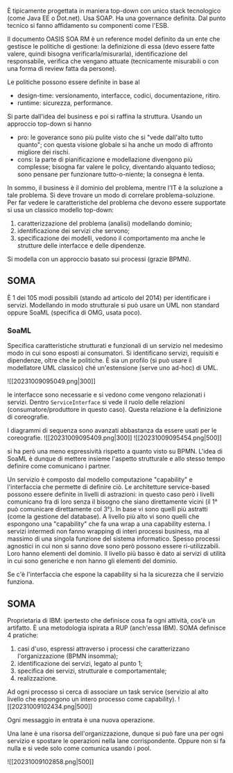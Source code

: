 È tipicamente progettata in maniera top-down con unico stack tecnologico (come Java EE o Dot.net). Usa SOAP. Ha una governance definita. Dal punto tecnico si fanno affidamento su componenti come l'ESB.

Il documento OASIS SOA RM è un reference model definito da un ente che gestisce le politiche di gestione: la definizione di essa (devo essere fatte valere, quindi bisogna verificarla/misurarla), identificazione del responsabile, verifica che vengano attuate (tecnicamente misurabili o con una forma di review fatta da persone).

Le politiche possono essere definite in base al 
- design-time: versionamento, interfacce, codici, documentazione, ritiro.
- runtime: sicurezza, performance.

Si parte dall'idea del business e poi si raffina la struttura. Usando un approccio top-down si hanno
- pro: le goverance sono più pulite visto che si "vede dall'alto tutto quanto"; con questa visione globale si ha anche un modo di affronto migliore dei rischi.
- cons: la parte di pianificazione e modellazione divengono più complesse; bisogna far valere le policy, diventando alquanto tedioso; sono pensane per funzionare tutto-o-niente; la consegna è lenta.

In sommo, il business è il dominio del problema, mentre l'IT è la soluzione a tale problema. Si deve trovare un modo di correlare problema-soluzione. Per far vedere le caratteristiche del problema che devono essere supportate si usa un classico modello top-down:
1. caratterizzazione del problema (analisi) modellando dominio;
2. identificazione dei servizi che servono;
3. specificazione dei modelli, vedono il comportamento ma anche le strutture delle interfacce e delle dipendenze.

Si modella con un approccio basato sui processi (grazie BPMN).

## SOMA
È 1 dei 105 modi possibili (stando ad articolo del 2014) per identificare i servizi. Modellando in modo strutturale si può usare un UML non standard oppure SoaML (specifica di OMG, usata poco).

### SoaML
Specifica caratteristiche strutturati e funzionali di un servizio nel medesimo modo in cui sono esposti ai consumatori. Si identificano servizi, requisiti e dipendenze, oltre che le politiche.
È sia un profilo (si può usare il modellatore UML classico) ché un'estensione (serve uno ad-hoc) di UML. 

![[20231009095049.png|300]]

le interfacce sono necessarie e si vedono come vengono relazionati i servizi. Dentro `ServiceInterface` si vede il ruolo delle relazioni (consumatore/produttore in questo caso). Questa relazione è la definizione di coreografie. 

I diagrammi di sequenza sono avanzati abbastanza da essere usati per le coreografie.
![[20231009095409.png|300]]
![[20231009095454.png|500]]

si ha però una meno espressività rispetto a quanto visto su BPMN.
L'idea di SoaML è dunque di mettere insieme l'aspetto strutturale e allo stesso tempo definire come comunicano i partner.

Un servizio è composto dal modello computazione "capability" e l'interfaccia che permette di definire ciò.
Le architetture service-based possono essere definite in livelli di astrazioni: in questo caso però i livelli comunicano fra di loro senza il bisogno che siano direttamente vicini (il 1° può comunicare direttamente col 3°). In base vi sono quelli più astratti (come la gestione del database). A livello più alto vi sono quelli che espongono una "capability" che fa una wrap a una capability esterna.
I servizi intermedi non fanno wrapping di interi processi business, ma al massimo di una singola funzione del sistema informatico. Spesso processi agnostici in cui non si sanno dove sono però possono  essere ri-utilizzabili. Loro hanno elementi del dominio.
Il livello più basso è dato ai servizi di utilità in cui sono generiche e non hanno gli elementi del dominio.

Se c'è l'interfaccia che espone la capability si ha la sicurezza che il servizio funziona.

## SOMA
Proprietaria di IBM: ipertesto che definisce cosa fa ogni attività, cos'è un artifatto. È una metodologia ispirata a RUP (anch'essa IBM). SOMA definisce 4 pratiche:
1. casi d'uso, espressi attraverso i processi che caratterizzano l'organizzazione (BPMN insomma);
2. identificazione dei servizi, legato al punto 1;
3. specifica dei servizi, strutturale e comportamentale;
4. realizzazione.

Ad ogni processo si cerca di associare un task service (servizio al alto livello che espongono un intero processo come capability).
![[20231009102434.png|500]]

Ogni messaggio in entrata è una nuova operazione. 

Una lane è una risorsa dell'organizzazione, dunque si può fare una per ogni servizio e spostare le operazioni nella lane corrispondente. Oppure non si fa nulla e si vede solo come comunica usando i pool.

![[20231009102858.png|500]]

